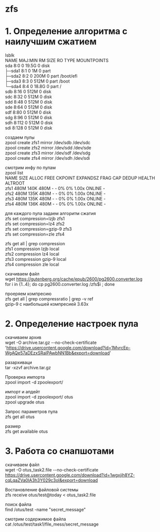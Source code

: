 # zfs
# 1. Определение алгоритма с наилучшим сжатием
lsblk  
NAME   MAJ:MIN RM  SIZE RO TYPE MOUNTPOINTS  
sda      8:0    0 19.5G  0 disk  
├─sda1   8:1    0    1M  0 part  
├─sda2   8:2    0  200M  0 part /boot/efi  
├─sda3   8:3    0  512M  0 part /boot  
└─sda4   8:4    0 18.8G  0 part /  
sdb      8:16   0  512M  0 disk  
sdc      8:32   0  512M  0 disk  
sdd      8:48   0  512M  0 disk  
sde      8:64   0  512M  0 disk  
sdf      8:80   0  512M  0 disk  
sdg      8:96   0  512M  0 disk  
sdh      8:112  0  512M  0 disk  
sdi      8:128  0  512M  0 disk  

создаем пулы  
zpool create zfs1 mirror /dev/sdb /dev/sdc  
zpool create zfs2 mirror /dev/sdd /dev/sde  
zpool create zfs3 mirror /dev/sdf /dev/sdg  
zpool create zfs4 mirror /dev/sdh /dev/sdi  

смотрим инфу по пулам  
zpool list  
NAME   SIZE  ALLOC   FREE  CKPOINT  EXPANDSZ   FRAG    CAP  DEDUP    HEALTH  ALTROOT  
zfs1   480M   140K   480M        -         -     0%     0%  1.00x    ONLINE  -  
zfs2   480M   135K   480M        -         -     0%     0%  1.00x    ONLINE  -  
zfs3   480M   135K   480M        -         -     0%     0%  1.00x    ONLINE  -  
zfs4   480M   136K   480M        -         -     0%     0%  1.00x    ONLINE  - 

для каждого пула задаем алгоритм сжатия  
zfs set compression=lzjb zfs1  
zfs set compression=lz4 zfs2  
zfs set compression=gzip-9 zfs3  
zfs set compression=zle zfs4  

zfs get all | grep compression  
zfs1  compression           lzjb                   local  
zfs2  compression           lz4                    local  
zfs3  compression           gzip-9                 local  
zfs4  compression           zle                    local  

скачиваем файл  
wget https://gutenberg.org/cache/epub/2600/pg2600.converter.log  
for i in {1..4}; do cp pg2600.converter.log /zfs$i ; done  

проеряем компресию  
zfs get all | grep compressratio | grep -v ref  
gzip-9 с наибольшей компресией 3.63x

# 2. Определение настроек пула
скачиваем архив  
wget -O archive.tar.gz --no-check-certificate 'https://drive.usercontent.google.com/download?id=1MvrcEp-WgAQe57aDEzxSRalPAwbNN1Bb&export=download'  

разархиваци  
tar -xzvf archive.tar.gz

Проверка импорта  
zpool import -d zpoolexport/

импорт и апдейт  
zpool import -d zpoolexport/ otus  
zpool upgrade otus  

Запрос параметров пула  
zfs get all otus

размер  
zfs get available otus  

# 3. Работа со снапшотами
скачиваем файл  
wget -O otus_task2.file --no-check-certificate https://drive.usercontent.google.com/download?id=1wgxjih8YZ-cqLqaZVa0lA3h3Y029c3oI&export=download  

Востановление файловой системы  
zfs receive otus/test@today < otus_task2.file

поиск файла  
find /otus/test -name "secret_message"

смотрим содержимое файла  
cat /otus/test/task1/file_mess/secret_message